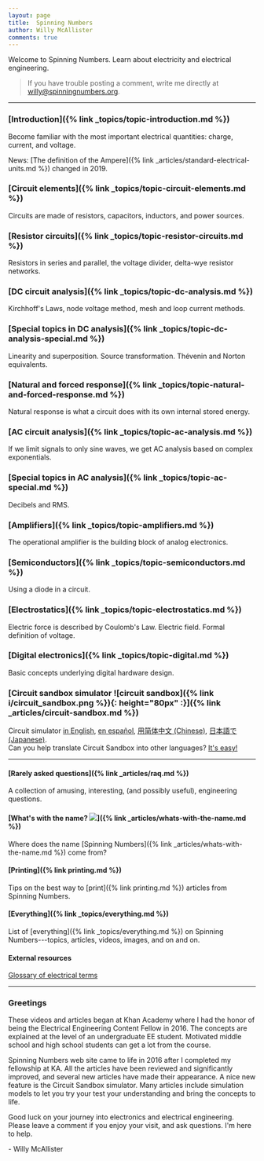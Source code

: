 ```yaml
--- 
layout: page
title:  Spinning Numbers 
author: Willy McAllister
comments: true
---
```


Welcome to Spinning Numbers. Learn about electricity and electrical engineering.

>If you have trouble posting a comment, write me directly at [willy@spinningnumbers.org](mailto:willy@spinningnumbers.org). 

---

### [Introduction]({% link _topics/topic-introduction.md %})
Become familiar with the most important electrical quantities: charge, current, and voltage.

News: [The definition of the Ampere]({% link _articles/standard-electrical-units.md %}) changed in 2019.

### [Circuit elements]({% link _topics/topic-circuit-elements.md %})
Circuits are made of resistors, capacitors, inductors, and power sources.

### [Resistor circuits]({% link _topics/topic-resistor-circuits.md %})
Resistors in series and parallel, the voltage divider, delta-wye resistor networks.

### [DC circuit analysis]({% link _topics/topic-dc-analysis.md %})
Kirchhoff's Laws, node voltage method, mesh and loop current methods. 

### [Special topics in DC analysis]({% link _topics/topic-dc-analysis-special.md %})
Linearity and superposition. Source transformation. Thévenin and Norton equivalents.

### [Natural and forced response]({% link _topics/topic-natural-and-forced-response.md %})
Natural response is what a circuit does with its own internal stored energy.  

### [AC circuit analysis]({% link _topics/topic-ac-analysis.md %})
If we limit signals to only sine waves, we get AC analysis based on complex exponentials. 

### [Special topics in AC analysis]({% link _topics/topic-ac-special.md %})

Decibels and RMS.

### [Amplifiers]({% link _topics/topic-amplifiers.md %})
The operational amplifier is the building block of analog electronics.

### [Semiconductors]({% link _topics/topic-semiconductors.md %}) 
Using a diode in a circuit.

### [Electrostatics]({% link _topics/topic-electrostatics.md %})  
Electric force is described by Coulomb's Law. Electric field. Formal definition of voltage.

### [Digital electronics]({% link _topics/topic-digital.md %})
Basic concepts underlying digital hardware design.

### [Circuit sandbox simulator ![circuit sandbox]({% link i/circuit_sandbox.png %}){: height="80px" :}]({% link _articles/circuit-sandbox.md %})

Circuit simulator [in English](https://spinningnumbers.org/circuit-sandbox/index.html), [en español](https://spinningnumbers.org/circuit-sandbox/index-es.html), [用简体中文 (Chinese)](https://spinningnumbers.org/circuit-sandbox/index-zh.html), [日本語で (Japanese)](https://spinningnumbers.org/circuit-sandbox/index-ja.html).  
Can you help translate Circuit Sandbox into other languages? [It's easy!](a/circuit-sandbox.html#translation) 

---
#### [Rarely asked questions]({% link _articles/raq.md %})
A collection of amusing, interesting, (and possibly useful), engineering questions.

#### [What's with the name? <img class="sn-logo" src="/i/sn_logo2.svg">]({% link _articles/whats-with-the-name.md %})     
Where does the name [Spinning Numbers]({% link _articles/whats-with-the-name.md %}) come from?

#### [Printing]({% link printing.md %})  
Tips on the best way to [print]({% link printing.md %}) articles from Spinning Numbers.

#### [Everything]({% link _topics/everything.md %})
List of [everything]({% link _topics/everything.md %}) on Spinning Numbers---topics, articles, videos, images, and on and on.

#### External resources

[Glossary of electrical terms](https://electricalschool.org/)

----

### Greetings

These videos and articles began at Khan Academy where I had the honor of being the Electrical Engineering Content Fellow in 2016. The concepts are explained at the level of an undergraduate EE student. Motivated middle school and high school students can get a lot from the course. 

Spinning Numbers web site came to life in 2016 after I completed my fellowship at KA. All the articles have been reviewed and significantly improved, and several new articles have made their appearance. A nice new feature is the Circuit Sandbox simulator. Many articles include simulation models to let you try your test your understanding and bring the concepts to life. 

Good luck on your journey into electronics and electrical engineering. Please leave a comment if you enjoy your visit, and ask questions. I'm here to help.

   \- Willy McAllister
